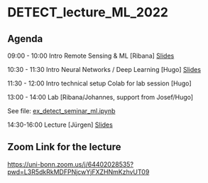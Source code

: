 # DETECT_lecture_ML_2022

## Agenda

09:00 - 10:00 Intro Remote Sensing & ML [Ribana] 
[Slides](https://uni-bonn.sciebo.de/s/TOXVHN3VTAxSUzi)

10:30 - 11:30 Intro Neural Networks / Deep Learning [Hugo] 
[Slides](https://docs.google.com/presentation/d/1yXBRKkhXZDJQYr4-PmjuG5xXvKyuz9eatd8m0xZ9oeE/edit?usp=sharing)

11:30 - 12:00 Intro technical setup Colab for lab session [Hugo]

13:00 - 14:00 Lab [Ribana/Johannes, support from Josef/Hugo]

See file: [ex_detect_seminar_ml.ipynb](https://github.com/hstorm/DETECT_lecture_ML_2022/blob/main/ex_detect_seminar_ml.ipynb)

14:30-16:00 Lecture [Jürgen]
[Slides](https://uni-bonn.sciebo.de/s/IpIwXCq3bVMWPXu)

## Zoom Link for the lecture
https://uni-bonn.zoom.us/j/64402028535?pwd=L3R5dkRkMDFPNjcwYjFXZHNmKzhvUT09 
